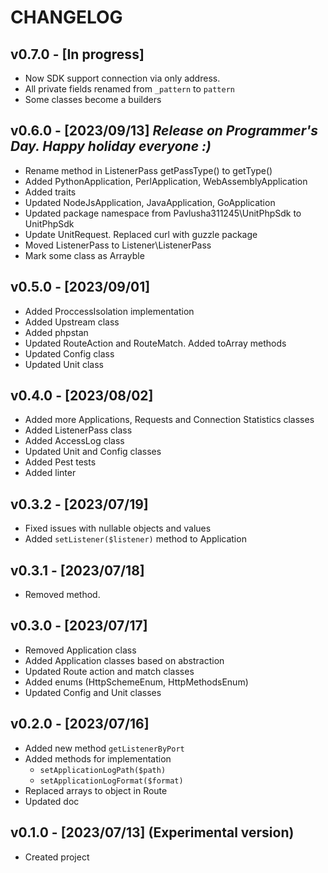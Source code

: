 # CHANGELOG

## v0.7.0 - [In progress]

- Now SDK support connection via only address.
- All private fields renamed from `_pattern` to `pattern`
- Some classes become a builders

## v0.6.0 - [2023/09/13] _Release on Programmer's Day. Happy holiday everyone :)_

- Rename method in ListenerPass getPassType() to getType()
- Added PythonApplication, PerlApplication, WebAssemblyApplication
- Added traits
- Updated NodeJsApplication, JavaApplication, GoApplication
- Updated package namespace from Pavlusha311245\UnitPhpSdk to UnitPhpSdk
- Update UnitRequest. Replaced curl with guzzle package
- Moved ListenerPass to Listener\ListenerPass
- Mark some class as Arrayble

## v0.5.0 - [2023/09/01]

- Added ProccessIsolation implementation
- Added Upstream class
- Added phpstan
- Updated RouteAction and RouteMatch. Added toArray methods
- Updated Config class
- Updated Unit class

## v0.4.0 - [2023/08/02]

- Added more Applications, Requests and Connection Statistics classes
- Added ListenerPass class
- Added AccessLog class
- Updated Unit and Config classes
- Added Pest tests
- Added linter

## v0.3.2 - [2023/07/19]

- Fixed issues with nullable objects and values
- Added `setListener($listener)` method to Application

## v0.3.1 - [2023/07/18]

- Removed method.

## v0.3.0 - [2023/07/17]

- Removed Application class
- Added Application classes based on abstraction
- Updated Route action and match classes
- Added enums (HttpSchemeEnum, HttpMethodsEnum)
- Updated Config and Unit classes

## v0.2.0 - [2023/07/16]

- Added new method `getListenerByPort`
- Added methods for implementation
    - `setApplicationLogPath($path)`
    - `setApplicationLogFormat($format)`
- Replaced arrays to object in Route
- Updated doc

## v0.1.0 - [2023/07/13] (Experimental version)

- Created project
